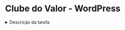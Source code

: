 # Clube do Valor - WordPress


<details>
<summary>Descrição da tarefa</summary>

<p>

1. **Objetivo:** Este teste fornece uma idéia da complexidade da posição, por isso, não aconselhamos o uso do GPT-4, tendo em vista que, caso você avance, vamos explorar o teste e compreender a sua real expertise técnica. Esperamos que o profissional que assuma a posição tenha o conhecimento técnico para resolver esse tipo de desafio no dia a dia já no início de sua jornada conosco.

2. **Case:** João quer mapear a utilização de um botão no seu site WordPress. A cada clique no botão ele quer adicionar um registro no banco de dados e verificar posteriormente o volume de cliques realizados.

3. **Desafio:** Para esse teste você irá criar 2 plugins WordPress separados.

    A. Crie um plugin que adicione um shortcode ou widget customizado ao site. Esse shortcode/widget deverá mostrar um botão na página que, quando clicado, adicionará um registro de data e hora no banco de dados wordpress. A tabela utilizada para guardar esse registro fica à sua escolha.

    B. Crie um plugin que adicione um comando ao WP-CLI que imprima um relatório de histórico de registros. Esse relatório pode ser apenas a listagem das últimas entradas com seus respectivos.

4. **Entrega do Teste:**

    A. O teste deverá ser entregue dentro de 48h corridas e contadas a partir do dia e horário desse e-mail;

    B. Envie um e-mail para **\*\*\*@clubedovalor.com.br** com o assunto “[T-WP] {Nome do candidato}” contendo:

    - Código fonte de ambos os plugins: arquivo ZIP ou link do Github/Bitbucket;

    - Instruções curtas de como adicionar o botão em uma página e rodar o comando criado do WP-CLI.
</p>
</details>



